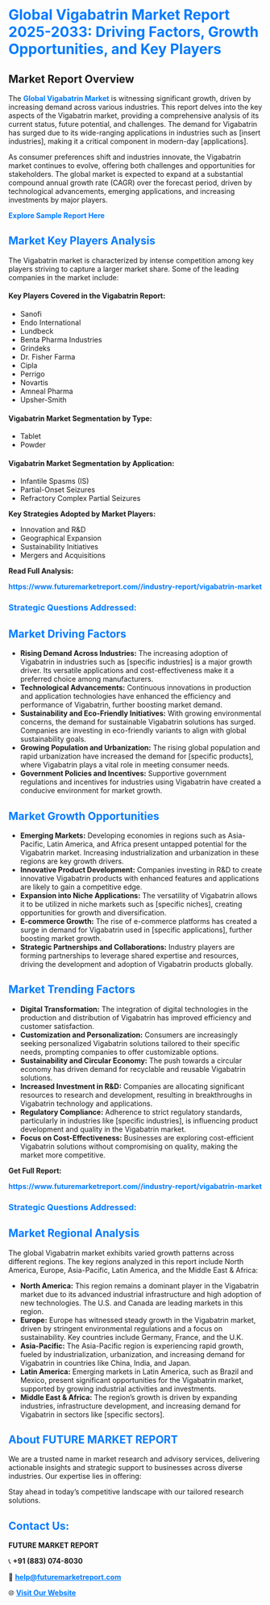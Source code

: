 <h1 style="color: #007BFF;">Global Vigabatrin Market Report 2025-2033: Driving Factors, Growth Opportunities, and Key Players</h1>

<section id="overview">
<h2>Market Report Overview</h2>
<p>The <a href="https://www.futuremarketreport.com//industry-report/vigabatrin-market" style="color: #007BFF; text-decoration: none;"><strong>Global Vigabatrin Market</strong></a> is witnessing significant growth, driven by increasing demand across various industries. This report delves into the key aspects of the Vigabatrin market, providing a comprehensive analysis of its current status, future potential, and challenges. The demand for Vigabatrin has surged due to its wide-ranging applications in industries such as [insert industries], making it a critical component in modern-day [applications].</p>
<p>As consumer preferences shift and industries innovate, the Vigabatrin market continues to evolve, offering both challenges and opportunities for stakeholders. The global market is expected to expand at a substantial compound annual growth rate (CAGR) over the forecast period, driven by technological advancements, emerging applications, and increasing investments by major players.</p>
</section>

<section id="overview">
<p><a href="https://www.futuremarketreport.com//request-sample/reportId=78385" style="color: #007BFF; text-decoration: none;"><strong>Explore Sample Report Here</strong></a></p>
</section>

<section id="key-players">
<h2 style="color: #007BFF;">Market Key Players Analysis</h2>
<p>The Vigabatrin market is characterized by intense competition among key players striving to capture a larger market share. Some of the leading companies in the market include:</p>
<h4>Key Players Covered in the Vigabatrin Report:</h4>
<ul><li>Sanofi</li><li>Endo International</li><li>Lundbeck</li><li>Benta Pharma Industries</li><li>Grindeks</li><li>Dr. Fisher Farma</li><li>Cipla</li><li>Perrigo</li><li>Novartis</li><li>Amneal Pharma</li><li>Upsher-Smith</li></ul>
<h4>Vigabatrin Market Segmentation by Type:</h4>
<ul><li>Tablet</li><li>Powder</li></ul>

<h4>Vigabatrin Market Segmentation by Application:</h4>
<ul><li>Infantile Spasms (IS)</li><li>Partial-Onset Seizures</li><li>Refractory Complex Partial Seizures</li></ul>
<p><strong>Key Strategies Adopted by Market Players:</strong></p>
<ul>
<li>Innovation and R&D</li>
<li>Geographical Expansion</li>
<li>Sustainability Initiatives</li>
<li>Mergers and Acquisitions</li>
</ul>
</section>

<section>
<p><strong>Read Full Analysis: </strong></p><a href="https://www.futuremarketreport.com//industry-report/vigabatrin-market" style="color: #007BFF; text-decoration: none;"><strong>https://www.futuremarketreport.com//industry-report/vigabatrin-market</strong></a>
<h3 style="color: #007BFF;">Strategic Questions Addressed:</h3>
</section>

<section id="driving-factors">
<h2 style="color: #007BFF;">Market Driving Factors</h2>
<ul>
<li><strong>Rising Demand Across Industries:</strong> The increasing adoption of Vigabatrin in industries such as [specific industries] is a major growth driver. Its versatile applications and cost-effectiveness make it a preferred choice among manufacturers.</li>
<li><strong>Technological Advancements:</strong> Continuous innovations in production and application technologies have enhanced the efficiency and performance of Vigabatrin, further boosting market demand.</li>
<li><strong>Sustainability and Eco-Friendly Initiatives:</strong> With growing environmental concerns, the demand for sustainable Vigabatrin solutions has surged. Companies are investing in eco-friendly variants to align with global sustainability goals.</li>
<li><strong>Growing Population and Urbanization:</strong> The rising global population and rapid urbanization have increased the demand for [specific products], where Vigabatrin plays a vital role in meeting consumer needs.</li>
<li><strong>Government Policies and Incentives:</strong> Supportive government regulations and incentives for industries using Vigabatrin have created a conducive environment for market growth.</li>
</ul>
</section>

<section id="growth-opportunities">
<h2 style="color: #007BFF;">Market Growth Opportunities</h2>
<ul>
<li><strong>Emerging Markets:</strong> Developing economies in regions such as Asia-Pacific, Latin America, and Africa present untapped potential for the Vigabatrin market. Increasing industrialization and urbanization in these regions are key growth drivers.</li>
<li><strong>Innovative Product Development:</strong> Companies investing in R&D to create innovative Vigabatrin products with enhanced features and applications are likely to gain a competitive edge.</li>
<li><strong>Expansion into Niche Applications:</strong> The versatility of Vigabatrin allows it to be utilized in niche markets such as [specific niches], creating opportunities for growth and diversification.</li>
<li><strong>E-commerce Growth:</strong> The rise of e-commerce platforms has created a surge in demand for Vigabatrin used in [specific applications], further boosting market growth.</li>
<li><strong>Strategic Partnerships and Collaborations:</strong> Industry players are forming partnerships to leverage shared expertise and resources, driving the development and adoption of Vigabatrin products globally.</li>
</ul>
</section>

<section id="trending-factors">
<h2 style="color: #007BFF;">Market Trending Factors</h2>
<ul>
<li><strong>Digital Transformation:</strong> The integration of digital technologies in the production and distribution of Vigabatrin has improved efficiency and customer satisfaction.</li>
<li><strong>Customization and Personalization:</strong> Consumers are increasingly seeking personalized Vigabatrin solutions tailored to their specific needs, prompting companies to offer customizable options.</li>
<li><strong>Sustainability and Circular Economy:</strong> The push towards a circular economy has driven demand for recyclable and reusable Vigabatrin solutions.</li>
<li><strong>Increased Investment in R&D:</strong> Companies are allocating significant resources to research and development, resulting in breakthroughs in Vigabatrin technology and applications.</li>
<li><strong>Regulatory Compliance:</strong> Adherence to strict regulatory standards, particularly in industries like [specific industries], is influencing product development and quality in the Vigabatrin market.</li>
<li><strong>Focus on Cost-Effectiveness:</strong> Businesses are exploring cost-efficient Vigabatrin solutions without compromising on quality, making the market more competitive.</li>
</ul>
</section>

<section>
<p><strong>Get Full Report: </strong></p><a href="https://www.futuremarketreport.com//industry-report/vigabatrin-market" style="color: #007BFF; text-decoration: none;"><strong>https://www.futuremarketreport.com//industry-report/vigabatrin-market</strong></a>
<h3 style="color: #007BFF;">Strategic Questions Addressed:</h3>
</section>


<section id="regional-analysis">
<h2 style="color: #007BFF;">Market Regional Analysis</h2>
<p>The global Vigabatrin market exhibits varied growth patterns across different regions. The key regions analyzed in this report include North America, Europe, Asia-Pacific, Latin America, and the Middle East & Africa:</p>
<ul>
<li><strong>North America:</strong> This region remains a dominant player in the Vigabatrin market due to its advanced industrial infrastructure and high adoption of new technologies. The U.S. and Canada are leading markets in this region.</li>
<li><strong>Europe:</strong> Europe has witnessed steady growth in the Vigabatrin market, driven by stringent environmental regulations and a focus on sustainability. Key countries include Germany, France, and the U.K.</li>
<li><strong>Asia-Pacific:</strong> The Asia-Pacific region is experiencing rapid growth, fueled by industrialization, urbanization, and increasing demand for Vigabatrin in countries like China, India, and Japan.</li>
<li><strong>Latin America:</strong> Emerging markets in Latin America, such as Brazil and Mexico, present significant opportunities for the Vigabatrin market, supported by growing industrial activities and investments.</li>
<li><strong>Middle East & Africa:</strong> The region’s growth is driven by expanding industries, infrastructure development, and increasing demand for Vigabatrin in sectors like [specific sectors].</li>
</ul>
</section>

<footer>
<h2 style="color: #007BFF;">About FUTURE MARKET REPORT</h2>
<p>We are a trusted name in market research and advisory services, delivering actionable insights and strategic support to businesses across diverse industries. Our expertise lies in offering:</p>

<p>Stay ahead in today’s competitive landscape with our tailored research solutions.</p>

<h2 style="color: #007BFF;">Contact Us:</h2>
<p><strong>FUTURE MARKET REPORT</strong></p>
<p>📞 <strong>+91 (883) 074-8030</strong></p>
<p>📧 <strong><a href="mailto:help@futuremarketreport.com" style="color: #007BFF;">help@futuremarketreport.com</a></strong></p>
<p>🌐 <strong><a href="https://www.futuremarketreport.com/" style="color: #007BFF;">Visit Our Website</a></strong></p>
</footer>